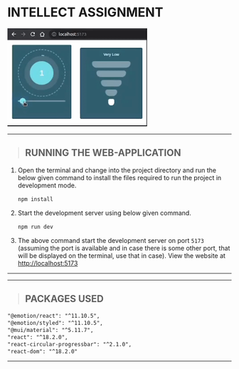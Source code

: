    # INTELLECT ASSIGNMENT

<img src="./intellect.gif">

***

>   ## RUNNING THE WEB-APPLICATION

1. Open the terminal and change into the project directory and run the below given command to install the files required to run the project in development mode.

    ```bash
    npm install
    ```

2. Start the development server using below given command.

    ```bash
    npm run dev
    ```

3. The above command start the development server on port `5173` (assuming the port is available and in case there is some other port, that will be displayed on the terminal, use that in case). View the website at [http://localhost:5173](http://localhost:5173)

***
***

> ## PACKAGES USED

    "@emotion/react": "^11.10.5",
    "@emotion/styled": "^11.10.5",
    "@mui/material": "^5.11.7",
    "react": "^18.2.0",
    "react-circular-progressbar": "^2.1.0",
    "react-dom": "^18.2.0"

***